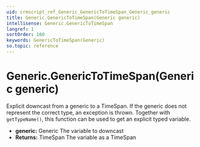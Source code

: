 ```yaml
---
uid: crmscript_ref_Generic_GenericToTimeSpan_Generic_generic
title: Generic.GenericToTimeSpan(Generic generic)
intellisense: Generic.GenericToTimeSpan
langref: 1
sortOrder: 160
keywords: GenericToTimeSpan(Generic)
so.topic: reference
---
```


# Generic.GenericToTimeSpan(Generic generic)

Explicit downcast from a generic to a TimeSpan. If the generic does not represent the correct type, an exception is thrown. Together with `getTypeName()`, this function can be used to get an explicit typed variable.

* **generic:** Generic The variable to downcast
* **Returns:** TimeSpan The variable as a TimeSpan
